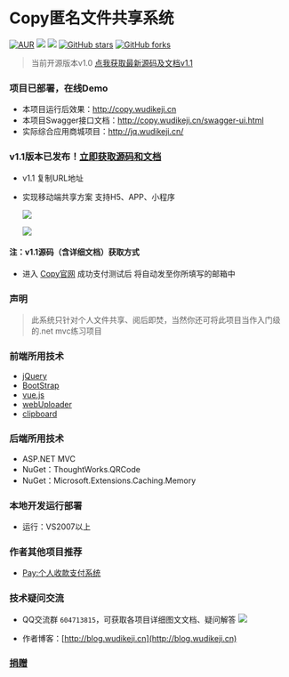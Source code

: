 
# Copy匿名文件共享系统
[![AUR](https://img.shields.io/badge/GPL-v3-red)](https://github.com/libin2018/Copy/blob/master/License)
[![](https://img.shields.io/badge/Author-Exrick-orange.svg)](http://blog.wudikeji.cn)
[![](https://img.shields.io/badge/version-1.0-brightgreen.svg)](https://github.com/libin2018/Copy)
[![GitHub stars](https://img.shields.io/github/stars/libin2018/Copy.svg?style=social&label=Stars)](https://github.com/libin2018/Copy)
[![GitHub forks](https://img.shields.io/github/forks/libin2018/Copy.svg?style=social&label=Fork)](https://github.com/libin2018/Copy)
> 当前开源版本v1.0 [点我获取最新源码及文档v1.1](http://copy.wudikeji.cn/)

### 项目已部署，在线Demo
- 本项目运行后效果：http://copy.wudikeji.cn
- 本项目Swagger接口文档：http://copy.wudikeji.cn/swagger-ui.html
- 实际综合应用商城项目：http://jq.wudikeji.cn/

### v1.1版本已发布！[立即获取源码和文档](http://copy.wudikeji.cn)
- v1.1 复制URL地址
- 实现移动端共享方案 支持H5、APP、小程序

    ![](http://copy.wudikeji.cn/images/copytest.png)

	![](http://copy.wudikeji.cn/images/copytest2.png)

#### 注：v1.1源码（含详细文档）获取方式 
- 进入 [Copy官网](http://pay.wudikeji.cn/Home/Pay?productId=copy) 成功支付测试后 将自动发至你所填写的邮箱中

### 声明
> 此系统只针对个人文件共享、阅后即焚，当然你还可将此项目当作入门级的.net mvc练习项目

### 前端所用技术
- [jQuery](http://jquery.com/)
- [BootStrap](http://www.bootcss.com/)
- [vue.js](https://cn.vuejs.org/)
- [webUploader](http://fex.baidu.com/webuploader/)
- [clipboard](http://www.clipboardjs.cn/)

### 后端所用技术
- ASP.NET MVC
- NuGet：ThoughtWorks.QRCode
- NuGet：Microsoft.Extensions.Caching.Memory

### 本地开发运行部署
- 运行：VS2007以上

### 作者其他项目推荐
- [Pay:个人收款支付系统](https://github.com/libin2018/pay)

### 技术疑问交流
- QQ交流群 `604713815`，可获取各项目详细图文文档、疑问解答 [![](http://pub.idqqimg.com/wpa/images/group.png)](https://jq.qq.com/?_wv=1027&k=56tDAhJ)

- 作者博客：[http://blog.wudikeji.cn](http://blog.wudikeji.cn)
### [捐赠](http://pay.wudikeji.cn/Home/Pay?productId=copy)
